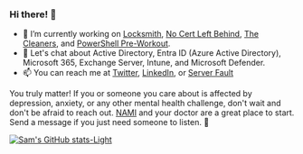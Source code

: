 ### Hi there! 👋

- 🔭 I’m currently working on [Locksmith](https://github.com/TrimarcJake/Locksmith), [No Cert Left Behind](https://github.com/SamErde/No-Cert-Left-Behind), [The Cleaners](https://github.com/SamErde/TheCleaners), and [PowerShell Pre-Workout](https://github.com/SamErde/PowerShell-Pre-Workout).  
- 💬 Let's chat about Active Directory, Entra ID (Azure Active Directory), Microsoft 365, Exchange Server, Intune, and Microsoft Defender.  
- 📫 You can reach me at [Twitter](https://twitter.com/SamErde), [LinkedIn](https://www.linkedin.com/in/samerde/), or [Server Fault](https://serverfault.com/users/49571/sturdyerde)  

You truly matter! If you or someone you care about is affected by depression, anxiety, or any other mental health challenge, don't wait and don't be afraid to reach out. [NAMI](https://www.nami.org/Your-Journey) and your doctor are a great place to start. Send a message if you just need someone to listen. :yellow_heart:  

[![Sam's GitHub stats-Light](https://github-readme-stats.vercel.app/api?username=samerde&show_icons=true&theme=default#gh-light-mode-only)](https://github.com/anuraghazra/github-readme-stats#gh-light-mode-only)
